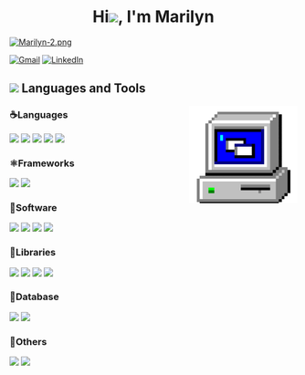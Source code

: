 <h1 align="center">Hi<img src="https://github.com/TheDudeThatCode/TheDudeThatCode/blob/master/Assets/Hi.gif" width="29px">, I'm Marilyn</h1>


[![Marilyn-2.png](https://i.postimg.cc/sXzCSkS6/Marilyn-2.png)](https://postimg.cc/xk6ZVF6M)

[![Gmail](https://img.shields.io/badge/-GMAIL-D14836?style=for-the-badge&logo=gmail&logoColor=white)](marilyncelisgutierrez@gmail.com)
[![LinkedIn](https://img.shields.io/badge/-LINKEDIN-0077B5?style=for-the-badge&logo=linkedin&logoColor=white)](https://www.linkedin.com/in/marilyn-celis-3b0130214/)





## <img src="https://github.com/TheDudeThatCode/TheDudeThatCode/blob/master/Assets/Earth.gif" width="24px">  Languages and Tools
<img align="right" alt="PC GIF" src="https://github.com/TheDudeThatCode/TheDudeThatCode/blob/master/Assets/PC.gif" width="190" />


### ☕️Languages
<div>
          <img src="https://img.shields.io/badge/html5-%23E34F26.svg?style=for-the-badge&logo=html5&logoColor=white">
    <img src="https://img.shields.io/badge/css3-%231572B6.svg?style=for-the-badge&logo=css3&logoColor=white">
    <img src="https://img.shields.io/badge/javascript-%23323330.svg?style=for-the-badge&logo=javascript&logoColor=%23F7DF1E">
          <img src="https://img.shields.io/badge/python-3670A0?style=for-the-badge&logo=python&logoColor=ffdd54">
        <img src="https://img.shields.io/badge/markdown-%23000000.svg?style=for-the-badge&logo=markdown&logoColor=white">
</div>

### ⚛️Frameworks
<div>
 <img src="https://img.shields.io/badge/react.js-61DAFB.svg?style=for-the-badge&logo=react&logoColor=black">
        <img src="https://img.shields.io/badge/express-%23000000?style=for-the-badge&logo=express&logoColor=white">
</div>

### 📝Software
<div>
     <img src="https://img.shields.io/badge/git-%23F05033.svg?style=for-the-badge&logo=git&logoColor=white">
       <img src="https://img.shields.io/badge/Visual%20Studio%20Code-0078d7.svg?style=for-the-badge&logo=visual-studio-code&logoColor=white">
     <img src="https://img.shields.io/badge/vite-646CFF.svg?style=for-the-badge&logo=vite&logoColor=white">
       <img src="https://img.shields.io/badge/figma-F24E1E.svg?style=for-the-badge&logo=figma&logoColor=white">
</div>

### 📘Libraries
<div>
         <img src="https://img.shields.io/badge/Bootstrap-7952B3.svg?style=for-the-badge&logo=bootstrap&logoColor=white">
        <img src="https://img.shields.io/badge/sass-%23CC6699?style=for-the-badge&logo=sass&logoColor=white">
        <img src="https://img.shields.io/badge/handlebars-%23000000?style=for-the-badge&logo=handlebarsdotjs&logoColor=white">
        <img src="https://img.shields.io/badge/socket.io-%23010101?style=for-the-badge&logo=socketdotio&logoColor=white">
</div>

### 🐬Database
<div>
          <img src="https://img.shields.io/badge/mongodb-%2347A248?style=for-the-badge&logo=mongodb&logoColor=%23092E20">
       <img src="https://img.shields.io/badge/firebase-%23DD2C00?style=for-the-badge&logo=firebase&logoColor=white">
</div>

### 🐙Others

<div >
      <img src="https://img.shields.io/badge/node.js-339933.svg?style=for-the-badge&logo=nodedotjs&logoColor=white">
    <img src="https://img.shields.io/badge/postman-%23FF6C37?style=for-the-badge&logo=postman&logoColor=white">

   


</div>





   

<br/>




<!---
Here are some ideas to get you started:

- 🔭 I’m currently working on ...
- 🌱 I’m currently learning ...
- 👯 I’m looking to collaborate on ...
- 🤔 I’m looking for help with ...
- 💬 Ask me about ...
- 📫 How to reach me: ...
- 😄 Pronouns: ...
- ⚡ Fun fact: ...
-->

